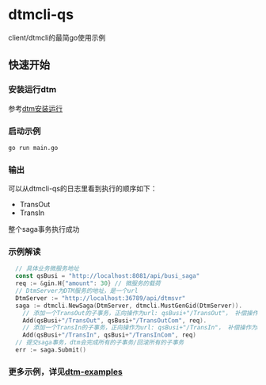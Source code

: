 # dtmcli-qs
client/dtmcli的最简go使用示例

## 快速开始

### 安装运行dtm

参考[dtm安装运行](https://dtm.pub/guide/install.html)

### 启动示例

``` bash
go run main.go
```

### 输出

可以从dtmcli-qs的日志里看到执行的顺序如下：

- TransOut
- TransIn

整个saga事务执行成功

### 示例解读

``` GO
  // 具体业务微服务地址
  const qsBusi = "http://localhost:8081/api/busi_saga"
  req := &gin.H{"amount": 30} // 微服务的载荷
  // DtmServer为DTM服务的地址，是一个url
  DtmServer := "http://localhost:36789/api/dtmsvr"
  saga := dtmcli.NewSaga(DtmServer, dtmcli.MustGenGid(DtmServer)).
    // 添加一个TransOut的子事务，正向操作为url: qsBusi+"/TransOut"， 补偿操作为url: qsBusi+"/TransOutCom"
    Add(qsBusi+"/TransOut", qsBusi+"/TransOutCom", req).
    // 添加一个TransIn的子事务，正向操作为url: qsBusi+"/TransIn"， 补偿操作为url: qsBusi+"/TransInCom"
    Add(qsBusi+"/TransIn", qsBusi+"/TransInCom", req)
  // 提交saga事务，dtm会完成所有的子事务/回滚所有的子事务
  err := saga.Submit()
```

### 更多示例，详见[dtm-examples](https://github.com/dtm-labs/dtm-examples)
